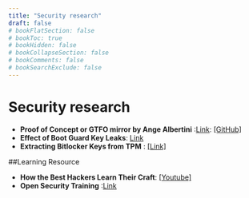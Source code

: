 ```yaml
---
title: "Security research"
draft: false
# bookFlatSection: false
# bookToc: true
# bookHidden: false
# bookCollapseSection: false
# bookComments: false
# bookSearchExclude: false
---
```



# Security research

- **Proof of Concept or GTFO mirror by Ange Albertini** :[Link](https://mastodon.social/@Ange): [[GitHub]](https://github.com/angea/pocorgtfo)
- **Effect of Boot Guard Key Leaks**: [Link](https://binarly.io/posts/Leaked_Intel_Boot_Guard_keys_What_happened_How_does_it_affect_the_software_supply_chain/index.html)
- **Extracting Bitlocker Keys from TPM** : [[Link]](https://pulsesecurity.co.nz/articles/TPM-sniffing
)

##Learning Resource

- **How the Best Hackers Learn Their Craft**: [[Youtube]](https://www.youtube.com/watch?v=6vj96QetfTg)
- **Open Security Training** :[Link](https://p.ost2.fyi/)
